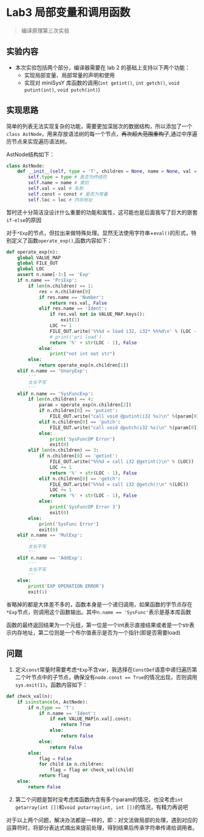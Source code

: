 # Lab3 局部变量和调用函数

> 编译原理第三次实验

## 实验内容

- 本次实验包括两个部分，编译器需要在 lab 2 的基础上支持以下两个功能：
    - 实现局部变量、局部常量的声明和使用
    - 实现对 miniSysY 库函数的调用(`int getint()`,  `int getch()`,  `void putint(int)`, `void putch(int)`)
    

## 实现思路

简单的列表无法实现复杂的功能，需要更加深层次的数据结构，所以添加了一个`class AstNode`，用来存放语法树的每一个节点，~~再次超大范围重构了~~,通过中序遍历节点来实现遍历语法树。

AstNode结构如下：

```python
class AstNode:
    def __init__(self, type = 'T', children = None, name = None, val = None, const = True, loc = 0):
        self.type = type # 是否为终结符
        self.name = name # 类别
        self.val = val # 名称
        self.const = const # 是否为常量
        self.loc = loc # 内存地址
```

暂时还十分简洁没设计什么重要的功能和属性，这可能也是后面我写了巨大的嵌套`if-else`的原因

对于`*Exp`的节点，但拉出来做特殊处理。显然无法使用字符串+`eval()`的形式，特别定义了函数`operate_exp()`,函数内容如下：

```python
def operate_exp(n):
    global VALUE_MAP
    global FILE_OUT
    global LOC
    assert n.name[-3:] == 'Exp'
    if n.name == 'PriExp':
        if len(n.children) == 1:
            res = n.children[0]
            if res.name == 'Number':
                return res.val, False
            elif res.name == 'Ident':
                if res.val not in VALUE_MAP.keys():
                    exit(1)
                LOC += 1
                FILE_OUT.write('%%%d = load i32, i32* %%%d\n' % (LOC - 1, VALUE_MAP[res.val].loc))
                # print('pri load')
                return '%' + str(LOC - 1), False
            else:
                print("not int not str")
        else: 
            return operate_exp(n.children[1])
    elif n.name == 'UnaryExp':
        '''
        太长不写
        '''
    elif n.name == 'SysFuncExp':
        if len(n.children) == 4:
            param = operate_exp(n.children[2])
            if n.children[0] == 'putint':
                FILE_OUT.write("call void @putint(i32 %s)\n" %(param[0]))
            elif n.children[0] == 'putch':
                FILE_OUT.write("call void @putch(i32 %s)\n" %(param[0]))
            else:
                print('SysFuncOP Error')
                exit(0)
        elif len(n.children) == 3:
            if n.children[0] == 'getint':
                FILE_OUT.write("%%%d = call i32 @getint()\n" % (LOC))
                LOC += 1
                return '%' + str(LOC - 1), False
            elif n.children[0] == 'getch':
                FILE_OUT.write("%%%d = call i32 @getch()\n" %(LOC))
                LOC += 1
                return '%' + str(LOC - 1), False
            else:
                print('SysFuncOP Error 3')
                exit(0)
        else:
            print('SysFunc Error')
            exit(0)
    elif n.name == 'MulExp':
        '''
        太长不写
        '''
    elif n.name == 'AddExp':
        '''
        太长不写
        '''
    else:
        print('EXP OPERATION ERROR')
        exit(1)
```

省略掉的都是大体差不多的，函数本身是一个递归调用，如果函数的字节点存在`*Exp`节点，则调用这个函数输出。其中`n.name == 'SysFunc'`表示是基本库函数

函数的最终返回结果为一个元组，第一位是一个int表示直接结果或者是一个str表示内存地址，第二位则是一个布尔值表示是否为一个指针(即是否需要load)


## 问题

1. 定义`const`常量时需要考虑`*Exp`不含var，我选择在`ConstDef`语意中递归遍历第二个叶节点中的子节点，确保没有`node.const == True`的情况出现，否则调用`sys.exit(1)`。函数内容如下：

```python
def check_val(n):
    if isinstance(n, AstNode):
        if n.type == 'T':
            if n.name == 'Ident':
                if not VALUE_MAP[n.val].const:
                    return True
                else:
                    return False
            else:
                return False
        else:
            flag = False
            for child in n.children:
                flag = flag or check_val(child)
            return flag
    else:
        return False
```



2. 第二个问题是暂时没考虑库函数内含有多个param的情况，也没考虑`int getarray(int [])`和`void putarray(int, int [])`的情况，有精力再说吧

对于以上两个问题，解决办法都是一样的，即：对文法做局部的处理，遇到对应的运算符时，将部分表达式摘出来提前处理，得到结果后传承字符串传递给调用者。
